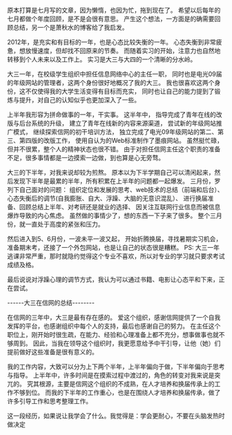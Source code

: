 原本打算是七月写的文章，因为懒惰，也因为忙，拖到现在了。
希望以后每年的七月都做个年度回顾，是不是会很有意思。
产生这个想法，一方面是的确需要回顾总结，另一个是萧秋水的博客给了我启发。

2012年，是充实和有目标的一年，也是心态比较失衡的一年。
心态失衡到非常疲惫，想放慢速度，但却找不回原来的节奏。
而随着实习的开始，注意力也自然地转移到个人未来以及工作上。
实习是大三与大四的一个清晰的分水岭。

大三一年，在校级学生组织中担任信息网络中心的主任一职，
同时也是电光09届的年级网站的管理者，这两个身份很好地概况了我的大三。
我也很喜欢这两个身份，这不仅使得我的大学生活变得有目标而充实，
同时也让自己的能力提到了锻炼与提升，对自己的认知似乎也更加深入了一些。

上半年我形容为拼命做事的一年，干实事。
这半年中，
指导完成了青年在线的改版与后台系统的升级，
建立了青年在线新的内容来源渠道，
尝试新的年级网站推广模式，
继续探索信网的初干培训方法，
独立完成了电光09年级网站的第二、第三、第四版的改版工作，
使用自认为的Web标准制作了墨痕网站。
虽然挺忙碌，但并不很累，整个人的精神状态也很不错。
由于对担任信网主任这个职责的准备不足，很多事情都是一边摸索一边做，到也算是心无旁骛。

大三的下半年，对我来说却较为煎熬。
原本以为下半学期自己可以清闲起来，然后发现下半年是最累的半年，所有积累在上半年的问题都一起爆发。
三月份，罗列下自己面对的问题：
组织定位和发展的思考、web技术的总结（前端和后台）、
心态失衡后的调节(自我膨胀、自大、浮躁、大脑的无意识混乱）、
进行换届准备、回顾总结上半年、对考研还是就业的选择、
因关注互联网行业信息而被信息爆炸导致的内心焦虑。
虽然做的事情少了，想的东西一下子来了很多。
整个三月份，就一直处于高度的紧张和压力。

然后进入到5、6月份，一波未平一波又起，
开始折腾换届，寻找暑期实习机会，准备期末考，还接了一个外包网站，也是让自己的状态很是糟糕。
PS: 大三一年逃课非常严重，那时就隐约觉得这个专业不喜欢，所以对专业的学习就只要求考试成绩及格。

最后说说对浮躁心理的调节方式，我认为可以通过书籍、电影让心态平和下来，正在尝试。

------大三在信网的总结--------

在信网的三年中，大三是最有存在感的。
爱这个组织，感谢信网提供了一个自我发挥的平台，也感谢组织中每个人的支持，最后也感谢自己的努力。
在主任这个职位上，刚开始时很生疏，在能力、经验和心理准备上都不充分，想事做事也就不够周到。
因此，当我在领导这个组织时，我更愿意给予中干引导，让他（她）们提前做好这些准备是很有意义的。

我的工作内容，大致可以分为上下两个半年，上半年偏向于做，下半年偏向于思考与指导。
上半年中，许多时间是在摸索过程中渡过的，角色的转变对我来说是突兀的。
究其根源，主要是信网这个组织的不成熟，在人才培养和换届传承上的工作不够到位。
而我的下半年的工作重心，也是在围绕人才培养和换届传承，做了许多引导工作和思考整理工作。

这一段经历，如果说让我学会了什么。我觉得是：学会更耐心，不要在头脑发热时做决定